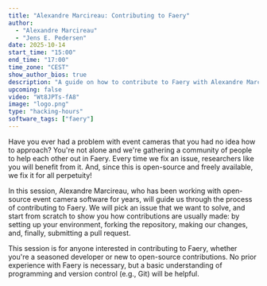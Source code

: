 ```yaml
---
title: "Alexandre Marcireau: Contributing to Faery"
author:
  - "Alexandre Marcireau"
  - "Jens E. Pedersen"
date: 2025-10-14
start_time: "15:00"
end_time: "17:00"
time_zone: "CEST"
show_author_bios: true
description: "A guide on how to contribute to Faery with Alexandre Marcireau and host Jens E. Pedersen."
upcoming: false
video: "Wt8JPTs-fA8"
image: "logo.png"
type: "hacking-hours"
software_tags: ["faery"]
---
```


Have you ever had a problem with event cameras that you had no idea how to approach? You're not alone and we're gathering a community of people to help each other out in Faery.
Every time we fix an issue, researchers like you will benefit from it. And, since this is open-source and freely available, we fix it for all perpetuity!

In this session, Alexandre Marcireau, who has been working with open-source event camera software for years, will guide us through the process of contributing to Faery.
We will pick an issue that we want to solve, and start from scratch to show you how contributions are usually made: by setting up your environment, forking the repository, making our changes, and, finally, submitting a pull request.

This session is for anyone interested in contributing to Faery, whether you're a seasoned developer or new to open-source contributions. No prior experience with Faery is necessary, but a basic understanding of programming and version control (e.g., Git) will be helpful.
